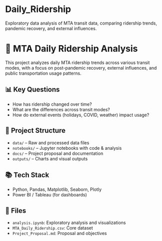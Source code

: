 # Daily_Ridership
Exploratory data analysis of MTA transit data, comparing ridership trends, pandemic recovery, and external influences.
# 🚆 MTA Daily Ridership Analysis

This project analyzes daily MTA ridership trends across various transit modes, with a focus on post-pandemic recovery, external influences, and public transportation usage patterns.

## 📊 Key Questions
- How has ridership changed over time?
- What are the differences across transit modes?
- How do external events (holidays, COVID, weather) impact usage?

## 📁 Project Structure
- `data/` – Raw and processed data files
- `notebooks/` – Jupyter notebooks with code & analysis
- `docs/` – Project proposal and documentation
- `outputs/` – Charts and visual outputs

## 📚 Tech Stack
- Python, Pandas, Matplotlib, Seaborn, Plotly
- Power BI / Tableau (for dashboards)

## 📄 Files
- `analysis.ipynb`: Exploratory analysis and visualizations
- `MTA_Daily_Ridership.csv`: Core dataset
- `Project_Proposal.md`: Proposal and objectives


